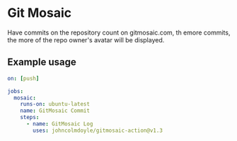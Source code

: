 # Git Mosaic

Have commits on the repository count on gitmosaic.com, th emore commits, the more of the repo owner's avatar will be displayed.

## Example usage

```yaml
on: [push]

jobs:
  mosaic:
    runs-on: ubuntu-latest
    name: GitMosaic Commit
    steps:
      - name: GitMosaic Log
        uses: johncolmdoyle/gitmosaic-action@v1.3
```

